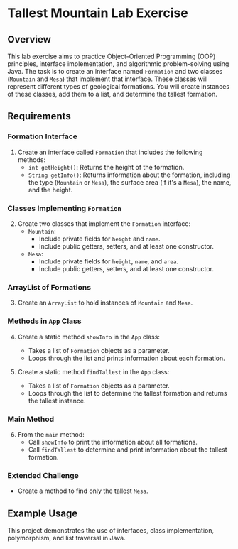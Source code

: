 # Tallest Mountain Lab Exercise

## Overview
This lab exercise aims to practice Object-Oriented Programming (OOP) principles, interface implementation, and algorithmic problem-solving using Java. The task is to create an interface named `Formation` and two classes (`Mountain` and `Mesa`) that implement that interface. These classes will represent different types of geological formations. You will create instances of these classes, add them to a list, and determine the tallest formation. 

## Requirements

### Formation Interface
1. Create an interface called `Formation` that includes the following methods:
   - `int getHeight()`: Returns the height of the formation.
   - `String getInfo()`: Returns information about the formation, including the type (`Mountain` or `Mesa`), the surface area (if it's a `Mesa`), the name, and the height.

### Classes Implementing `Formation`

2. Create two classes that implement the `Formation` interface:
   - `Mountain`: 
     - Include private fields for `height` and `name`.
     - Include public getters, setters, and at least one constructor.
   - `Mesa`: 
     - Include private fields for `height`, `name`, and `area`.
     - Include public getters, setters, and at least one constructor.

### ArrayList of Formations

3. Create an `ArrayList` to hold instances of `Mountain` and `Mesa`.

### Methods in `App` Class

4. Create a static method `showInfo` in the `App` class:
   - Takes a list of `Formation` objects as a parameter.
   - Loops through the list and prints information about each formation.

5. Create a static method `findTallest` in the `App` class:
   - Takes a list of `Formation` objects as a parameter.
   - Loops through the list to determine the tallest formation and returns the tallest instance.

### Main Method

6. From the `main` method:
   - Call `showInfo` to print the information about all formations.
   - Call `findTallest` to determine and print information about the tallest formation.

### Extended Challenge
- Create a method to find only the tallest `Mesa`.

## Example Usage
This project demonstrates the use of interfaces, class implementation, polymorphism, and list traversal in Java.